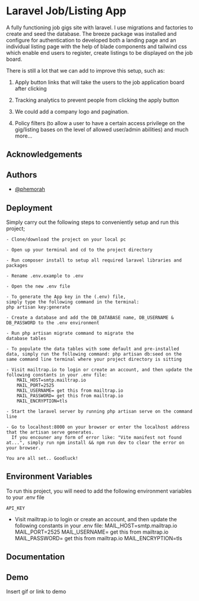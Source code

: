 
# Laravel Job/Listing App

A fully functioning job gigs site with laravel.
I use migrations and factories to create and seed the database.
The breeze package was installed and configure for authentication to developed
both a landing page and an individual listing page
with the help of blade components and tailwind css
which enable end users to register, create listings to be displayed on the job board.

There is still a lot that we can add to improve this setup,
such as:
1. Apply button links that will take the users to the
    job application board after clicking
2. Tracking analytics to prevent people from clicking the apply button

3. We could add a company logo and pagination.

4. Policy filters (to allow a user to have a certain access privilege on the gig/listing bases on the level of allowed user/admin abilities) and much more...

## Acknowledgements


## Authors
- [@phemorah](https://www.github.com/phemorah)

## Deployment
Simply carry out the following steps to conveniently setup and run this project;

    - Clone/download the project on your local pc

    - Open up your terminal and cd to the project directory

    - Run composer install to setup all required laravel libraries and packages

    - Rename .env.example to .env

    - Open the new .env file

    - To generate the App key in the (.env) file,
    simply type the following command in the terminal:
    php artisan key:generate

    - Create a database and add the DB_DATABASE name, DB_USERNAME & DB_PASSWORD to the .env environment

    - Run php artisan migrate command to migrate the
    database tables

    - To populate the data tables with some default and pre-installed data, simply run the following command: php artisan db:seed on the same command line terminal where your project directory is sitting

    - Visit mailtrap.io to login or create an account, and then update the following constants in your .env file:
        MAIL_HOST=smtp.mailtrap.io
        MAIL_PORT=2525
        MAIL_USERNAME= get this from mailtrap.io
        MAIL_PASSWORD= get this from mailtrap.io
        MAIL_ENCRYPTION=tls

    - Start the laravel server by running php artisan serve on the command line

    - Go to localhost:8000 on your browser or enter the localhost address that the artisan serve generates.
      If you encouner any form of error like: "Vite manifest not found at...", simply run npm install && npm run dev to clear the error on your browser.

    You are all set.. Goodluck!


## Environment Variables

To run this project, you will need to add the following environment variables to your .env file

`API_KEY`

- Visit mailtrap.io to login or create an account, and then update the following constants in your .env file:
    MAIL_HOST=smtp.mailtrap.io
    MAIL_PORT=2525
    MAIL_USERNAME= get this from mailtrap.io
    MAIL_PASSWORD= get this from mailtrap.io
    MAIL_ENCRYPTION=tls
## Documentation

## Demo
Insert gif or link to demo

